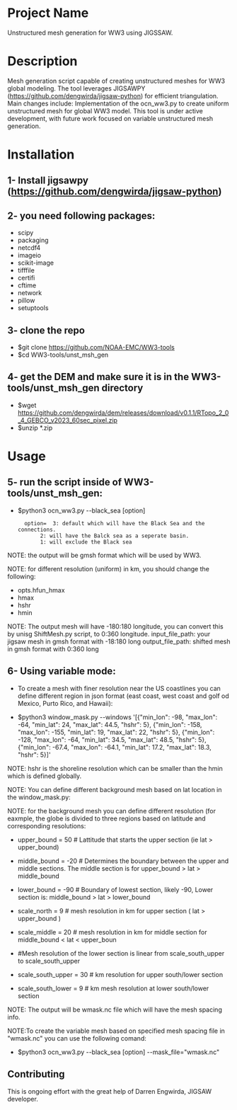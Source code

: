 # Project Name
Unstructured mesh generation for WW3 using JIGSSAW.
# Description
Mesh generation script capable of creating unstructured meshes for WW3 global modeling. The tool leverages JIGSAWPY (https://github.com/dengwirda/jigsaw-python) for efficient triangulation.
Main changes include:
Implementation of the ocn_ww3.py to create uniform unstructured mesh for global WW3 model.
This tool is under active development, with future work focused on variable unstructured mesh generation.

# Installation

## 1- Install jigsawpy (https://github.com/dengwirda/jigsaw-python)

## 2- you need following packages:
- scipy
- packaging
- netcdf4
- imageio
- scikit-image
- tifffile
- certifi
- cftime
- network
- pillow
- setuptools

## 3- clone the repo
- $git clone https://github.com/NOAA-EMC/WW3-tools
- $cd WW3-tools/unst_msh_gen

## 4- get the DEM and make sure it is in the WW3-tools/unst_msh_gen directory
- $wget https://github.com/dengwirda/dem/releases/download/v0.1.1/RTopo_2_0_4_GEBCO_v2023_60sec_pixel.zip
- $unzip *.zip
 
# Usage
## 5- run the script inside of WW3-tools/unst_msh_gen:
- $python3 ocn_ww3.py --black_sea [option]
		
		option=  3: default which will have the Black Sea and the connections.
			 2: will have the Balck sea as a seperate basin.
			 1: will exclude the Black sea

NOTE: the output will be gmsh format which will be used by WW3.

NOTE: for different resolution (uniform) in km, you should change the following:
- opts.hfun_hmax
- hmax
- hshr
- hmin

NOTE: The output mesh will have -180:180 longitude, you can convert this by unisg ShiftMesh.py script, to 0:360 longitude.
	input_file_path: your jigsaw mesh in gmsh format with -18:180 long
	output_file_path: shifted mesh in gmsh format with 0:360 long


## 6- Using variable mode:
- To create a mesh with finer resolution near the US coastlines you can define different region in json format (east coast, west coast and golf od Mexico, Purto Rico, and Hawaii):

- $python3 window_mask.py --windows '[{"min_lon": -98, "max_lon": -64, "min_lat": 24, "max_lat": 44.5, "hshr": 5}, {"min_lon": -158, "max_lon": -155, "min_lat": 19, "max_lat": 22, "hshr": 5}, {"min_lon": -128, "max_lon": -64, "min_lat": 34.5, "max_lat": 48.5, "hshr": 5}, {"min_lon": -67.4, "max_lon": -64.1, "min_lat": 17.2, "max_lat": 18.3, "hshr": 5}]'

NOTE: hshr is the shoreline resolution which can be smaller than the hmin which is defined globally.

NOTE: You can define different background mesh based on lat location in the window_mask.py:
		
NOTE: for the background mesh you can define different resolution (for eaxmple, the globe is divided to three regions based on latitude and corresponding resolutions: 

- upper_bound = 50          # Lattitude that starts the upper section (ie lat > upper_bound) 
- middle_bound = -20        # Determines the boundary between the upper  and middle sections.  The middle section is for upper_bound > lat > middle_bound
- lower_bound = -90         # Boundary of lowest section, likely -90,   Lower section is:   middle_bound > lat > lower_bound
    	 
- scale_north = 9           # mesh resolution  in km for upper section ( lat > upper_bound )
- scale_middle = 20         # mesh resolution in km for  middle section for middle_bound < lat < upper_boun
- #Mesh resolution of the lower section is linear from scale_south_upper to scale_south_upper
- scale_south_upper = 30    # km resolution for upper south/lower section 
- scale_south_lower = 9     # km mesh resolution at lower south/lower section 
	
NOTE: The output will be wmask.nc file which will have the mesh spacing info.


NOTE:To create the variable mesh based on specified mesh spacing file in "wmask.nc" you can use the following comand:

- $python3 ocn_ww3.py --black_sea [option] --mask_file="wmask.nc"


## Contributing
This is ongoing effort with the great help of Darren Engwirda, JIGSAW developer.
